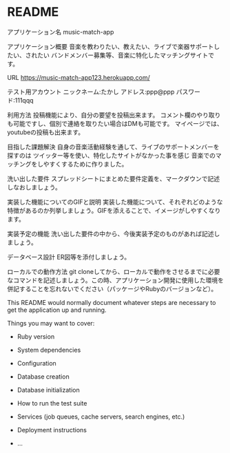 # README

アプリケーション名	music-match-app

アプリケーション概要	音楽を教わりたい、教えたい、ライブで楽器サポートしたい、されたい
                   バンドメンバー募集等、音楽に特化したマッチングサイトです。

URL	https://music-match-app123.herokuapp.com/

テスト用アカウント	ニックネーム:たかし アドレス:ppp@ppp パスワード:111qqq

利用方法	投稿機能により、自分の要望を投稿出来ます。
         コメント欄のやり取りも可能ですし、個別で連絡を取りたい場合はDMも可能です。
         マイページでは、youtubeの投稿も出来ます。

目指した課題解決	自身の音楽活動経験を通して、ライブのサポートメンバーを探すのは
                ツイッター等を使い、特化したサイトがなかった事を感じ
                音楽でのマッチングをしやすくするために作りました。

洗い出した要件	スプレッドシートにまとめた要件定義を、マークダウンで記述しなおしましょう。

実装した機能についてのGIFと説明	実装した機能について、それぞれどのような特徴があるのか列挙しましょう。GIFを添えることで、イメージがしやすくなります。

実装予定の機能	洗い出した要件の中から、今後実装予定のものがあれば記述しましょう。

データベース設計	ER図等を添付しましょう。

ローカルでの動作方法	git cloneしてから、ローカルで動作をさせるまでに必要なコマンドを記述しましょう。この時、アプリケーション開発に使用した環境を併記することを忘れないでください（パッケージやRubyのバージョンなど）。

This README would normally document whatever steps are necessary to get the
application up and running.

Things you may want to cover:

* Ruby version

* System dependencies

* Configuration

* Database creation

* Database initialization

* How to run the test suite

* Services (job queues, cache servers, search engines, etc.)

* Deployment instructions

* ...
